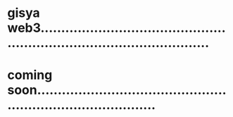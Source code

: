 # gisya web3..............................................................................................
# coming soon..................................................................................
